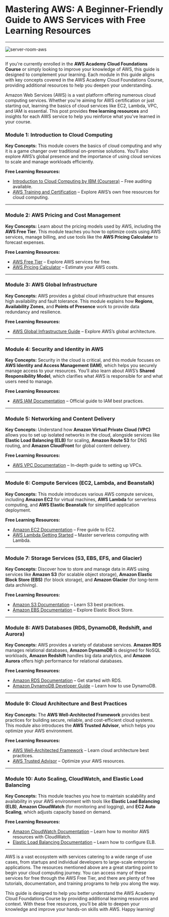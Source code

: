 # Mastering AWS: A Beginner-Friendly Guide to AWS Services with Free Learning Resources

---

![server-room-aws](https://images.pexels.com/photos/4508751/pexels-photo-4508751.jpeg?auto=compress&cs=tinysrgb&w=800&dpr=1)

---

If you're currently enrolled in the **AWS Academy Cloud Foundations Course** or simply looking to improve your knowledge of AWS, this guide is designed to complement your learning. Each module in this guide aligns with key concepts covered in the AWS Academy Cloud Foundations Course, providing additional resources to help you deepen your understanding.

Amazon Web Services (AWS) is a vast platform offering numerous cloud computing services. Whether you're aiming for AWS certification or just starting out, learning the basics of cloud services like EC2, Lambda, VPC, and IAM is essential. This post provides **free learning resources** and insights for each AWS service to help you reinforce what you've learned in your course.

### Module 1: Introduction to Cloud Computing

**Key Concepts:**
This module covers the basics of cloud computing and why it is a game changer over traditional on-premise solutions. You’ll also explore AWS’s global presence and the importance of using cloud services to scale and manage workloads efficiently.

**Free Learning Resources:**
- [Introduction to Cloud Computing by IBM (Coursera)](https://www.coursera.org/learn/introduction-to-cloud) – Free auditing available.
- [AWS Training and Certification](https://aws.amazon.com/training/) – Explore AWS’s own free resources for cloud computing.

---

### Module 2: AWS Pricing and Cost Management

**Key Concepts:**
Learn about the pricing models used by AWS, including the **AWS Free Tier**. This module teaches you how to optimize costs using AWS services, manage billing, and use tools like the **AWS Pricing Calculator** to forecast expenses.

**Free Learning Resources:**
- [AWS Free Tier](https://aws.amazon.com/free/) – Explore AWS services for free.
- [AWS Pricing Calculator](https://calculator.aws/) – Estimate your AWS costs.

---

### Module 3: AWS Global Infrastructure

**Key Concepts:**
AWS provides a global cloud infrastructure that ensures high availability and fault tolerance. This module explains how **Regions**, **Availability Zones**, and **Points of Presence** work to provide data redundancy and resilience.

**Free Learning Resources:**
- [AWS Global Infrastructure Guide](https://aws.amazon.com/about-aws/global-infrastructure/) – Explore AWS’s global architecture.

---

### Module 4: Security and Identity in AWS

**Key Concepts:**
Security in the cloud is critical, and this module focuses on **AWS Identity and Access Management (IAM)**, which helps you securely manage access to your resources. You’ll also learn about AWS’s **Shared Responsibility Model**, which clarifies what AWS is responsible for and what users need to manage.

**Free Learning Resources:**
- [AWS IAM Documentation](https://docs.aws.amazon.com/IAM/latest/UserGuide/introduction.html) – Official guide to IAM best practices.

---

### Module 5: Networking and Content Delivery

**Key Concepts:**
Understand how **Amazon Virtual Private Cloud (VPC)** allows you to set up isolated networks in the cloud, alongside services like **Elastic Load Balancing (ELB)** for scaling, **Amazon Route 53** for DNS routing, and **Amazon CloudFront** for global content delivery.

**Free Learning Resources:**
- [AWS VPC Documentation](https://docs.aws.amazon.com/vpc/latest/userguide/what-is-amazon-vpc.html) – In-depth guide to setting up VPCs.

---

### Module 6: Compute Services (EC2, Lambda, and Beanstalk)

**Key Concepts:**
This module introduces various AWS compute services, including **Amazon EC2** for virtual machines, **AWS Lambda** for serverless computing, and **AWS Elastic Beanstalk** for simplified application deployment.

**Free Learning Resources:**
- [Amazon EC2 Documentation](https://docs.aws.amazon.com/ec2/index.html) – Free guide to EC2.
- [AWS Lambda Getting Started](https://aws.amazon.com/lambda/getting-started/) – Master serverless computing with Lambda.

---

### Module 7: Storage Services (S3, EBS, EFS, and Glacier)

**Key Concepts:**
Discover how to store and manage data in AWS using services like **Amazon S3** (for scalable object storage), **Amazon Elastic Block Store (EBS)** (for block storage), and **Amazon Glacier** (for long-term data archiving).

**Free Learning Resources:**
- [Amazon S3 Documentation](https://docs.aws.amazon.com/AmazonS3/latest/userguide/Welcome.html) – Learn S3 best practices.
- [Amazon EBS Documentation](https://docs.aws.amazon.com/AWSEC2/latest/UserGuide/AmazonEBS.html) – Explore Elastic Block Store.

---

### Module 8: AWS Databases (RDS, DynamoDB, Redshift, and Aurora)

**Key Concepts:**
AWS provides a variety of database services. **Amazon RDS** manages relational databases, **Amazon DynamoDB** is designed for NoSQL workloads, **Amazon Redshift** handles big data analytics, and **Amazon Aurora** offers high performance for relational databases.

**Free Learning Resources:**
- [Amazon RDS Documentation](https://docs.aws.amazon.com/AmazonRDS/latest/UserGuide/Welcome.html) – Get started with RDS.
- [Amazon DynamoDB Developer Guide](https://docs.aws.amazon.com/amazondynamodb/latest/developerguide/Introduction.html) – Learn how to use DynamoDB.

---

### Module 9: Cloud Architecture and Best Practices

**Key Concepts:**
The **AWS Well-Architected Framework** provides best practices for building secure, reliable, and cost-efficient cloud systems. This module also introduces the **AWS Trusted Advisor**, which helps you optimize your AWS environment.

**Free Learning Resources:**
- [AWS Well-Architected Framework](https://aws.amazon.com/architecture/well-architected/) – Learn cloud architecture best practices.
- [AWS Trusted Advisor](https://aws.amazon.com/premiumsupport/trustedadvisor/) – Optimize your AWS resources.

---

### Module 10: Auto Scaling, CloudWatch, and Elastic Load Balancing

**Key Concepts:**
This module teaches you how to maintain scalability and availability in your AWS environment with tools like **Elastic Load Balancing (ELB)**, **Amazon CloudWatch** (for monitoring and logging), and **EC2 Auto Scaling**, which adjusts capacity based on demand.

**Free Learning Resources:**
- [Amazon CloudWatch Documentation](https://docs.aws.amazon.com/AmazonCloudWatch/latest/monitoring/WhatIsCloudWatch.html) – Learn how to monitor AWS resources with CloudWatch.
- [Elastic Load Balancing Documentation](https://docs.aws.amazon.com/elasticloadbalancing/latest/userguide/what-is-load-balancing.html) – Learn how to configure ELB.

---

AWS is a vast ecosystem with services catering to a wide range of use cases, from startups and individual developers to large-scale enterprise applications. The resources mentioned above are a great starting point to begin your cloud computing journey. You can access many of these services for free through the AWS Free Tier, and there are plenty of free tutorials, documentation, and training programs to help you along the way.

This guide is designed to help you better understand the AWS Academy Cloud Foundations Course by providing additional learning resources and context. With these free resources, you’ll be able to deepen your knowledge and improve your hands-on skills with AWS. Happy learning!